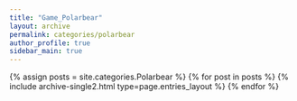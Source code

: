 ```yaml
---
title: "Game_Polarbear"
layout: archive
permalink: categories/polarbear
author_profile: true
sidebar_main: true
---
```



{% assign posts = site.categories.Polarbear %}
{% for post in posts %} {% include archive-single2.html type=page.entries_layout %} {% endfor %}